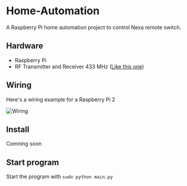 # Home-Automation
A Raspberry Pi home automation project to control Nexa remote switch.

## Hardware
- Raspberry Pi
- RF Transmitter and Receiver 433 MHz ([Like this one](http://www.kjell.com/se/sortiment/el/elektronik/fjarrstyrning/sandar-och-mottagarmodul-433-mhz-p88905))

## Wiring
Here's a wiring example for a Raspberry Pi 2

![Wiring](http://www.crundberg.se/wp-content/uploads/2015/12/Breadboard.png)

## Install
Comning soon 

## Start program
Start the program with `sudo python main.py`